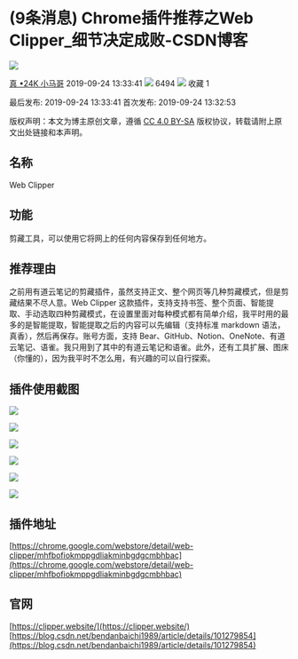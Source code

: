 # (9条消息) Chrome插件推荐之Web Clipper_细节决定成败-CSDN博客
![](https://csdnimg.cn/release/blogv2/dist/pc/img/original.png)

[真 •24K 小马哥](https://blog.csdn.net/bendanbaichi1989) 2019-09-24 13:33:41 ![](https://csdnimg.cn/release/blogv2/dist/pc/img/articleReadEyes.png)
 6494 ![](https://csdnimg.cn/release/blogv2/dist/pc/img/tobarCollect.png)
 收藏  1 

最后发布: 2019-09-24 13:33:41 首次发布: 2019-09-24 13:32:53

版权声明：本文为博主原创文章，遵循 [CC 4.0 BY-SA](http://creativecommons.org/licenses/by-sa/4.0/) 版权协议，转载请附上原文出处链接和本声明。

## 名称

Web Clipper

## 功能

剪藏工具，可以使用它将网上的任何内容保存到任何地方。

## 推荐理由

之前用有道云笔记的剪藏插件，虽然支持正文、整个网页等几种剪藏模式，但是剪藏结果不尽人意。Web Clipper 这款插件，支持支持书签、整个页面、智能提取、手动选取四种剪藏模式，在设置里面对每种模式都有简单介绍，我平时用的最多的是智能提取，智能提取之后的内容可以先编辑（支持标准 markdown 语法，真香），然后再保存。账号方面，支持 Bear、GitHub、Notion、OneNote、有道云笔记、语雀。我只用到了其中的有道云笔记和语雀。此外，还有工具扩展、图床（你懂的），因为我平时不怎么用，有兴趣的可以自行探索。

## 插件使用截图

![](https://img-blog.csdnimg.cn/20190924132819608.png?x-oss-process=image/watermark,type_ZmFuZ3poZW5naGVpdGk,shadow_10,text_aHR0cHM6Ly9ibG9nLmNzZG4ubmV0L2JlbmRhbmJhaWNoaTE5ODk=,size_16,color_FFFFFF,t_70)

![](https://img-blog.csdnimg.cn/20190924133028539.jpg?x-oss-process=image/watermark,type_ZmFuZ3poZW5naGVpdGk,shadow_10,text_aHR0cHM6Ly9ibG9nLmNzZG4ubmV0L2JlbmRhbmJhaWNoaTE5ODk=,size_16,color_FFFFFF,t_70)

![](https://img-blog.csdnimg.cn/20190924132840810.png?x-oss-process=image/watermark,type_ZmFuZ3poZW5naGVpdGk,shadow_10,text_aHR0cHM6Ly9ibG9nLmNzZG4ubmV0L2JlbmRhbmJhaWNoaTE5ODk=,size_16,color_FFFFFF,t_70)

![](https://img-blog.csdnimg.cn/20190924133036372.png?x-oss-process=image/watermark,type_ZmFuZ3poZW5naGVpdGk,shadow_10,text_aHR0cHM6Ly9ibG9nLmNzZG4ubmV0L2JlbmRhbmJhaWNoaTE5ODk=,size_16,color_FFFFFF,t_70)

![](https://img-blog.csdnimg.cn/20190924133109688.png?x-oss-process=image/watermark,type_ZmFuZ3poZW5naGVpdGk,shadow_10,text_aHR0cHM6Ly9ibG9nLmNzZG4ubmV0L2JlbmRhbmJhaWNoaTE5ODk=,size_16,color_FFFFFF,t_70)

![](https://img-blog.csdnimg.cn/20190924133154929.jpg?x-oss-process=image/watermark,type_ZmFuZ3poZW5naGVpdGk,shadow_10,text_aHR0cHM6Ly9ibG9nLmNzZG4ubmV0L2JlbmRhbmJhaWNoaTE5ODk=,size_16,color_FFFFFF,t_70)

## 插件地址

[https://chrome.google.com/webstore/detail/web-clipper/mhfbofiokmppgdliakminbgdgcmbhbac](https://chrome.google.com/webstore/detail/web-clipper/mhfbofiokmppgdliakminbgdgcmbhbac)

## 官网

[https://clipper.website/](https://clipper.website/) 
 [https://blog.csdn.net/bendanbaichi1989/article/details/101279854](https://blog.csdn.net/bendanbaichi1989/article/details/101279854)
